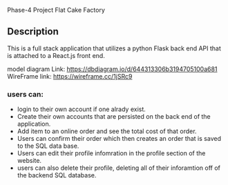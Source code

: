 Phase-4 Project Flat Cake Factory

## Description 
This is a full stack application that utilizes a python Flask back end API that is attached to a React.js front end.

model diagram Link: https://dbdiagram.io/d/644313306b3194705100a681
WireFrame link: https://wireframe.cc/1jSRc9

### users can:
- login to their own account if one alrady exist. 
- Create their own accounts that are persisted on the back end of the application. 
- Add item to an online order and see the total cost of that order. 
- Users can confirm their order which then creates an order that is saved to the SQL data base. 
- Users can edit their profile infomration in the profile section of the website.
- users can also delete their profile, deleting all of their inforamtion off of the backend SQL database.
